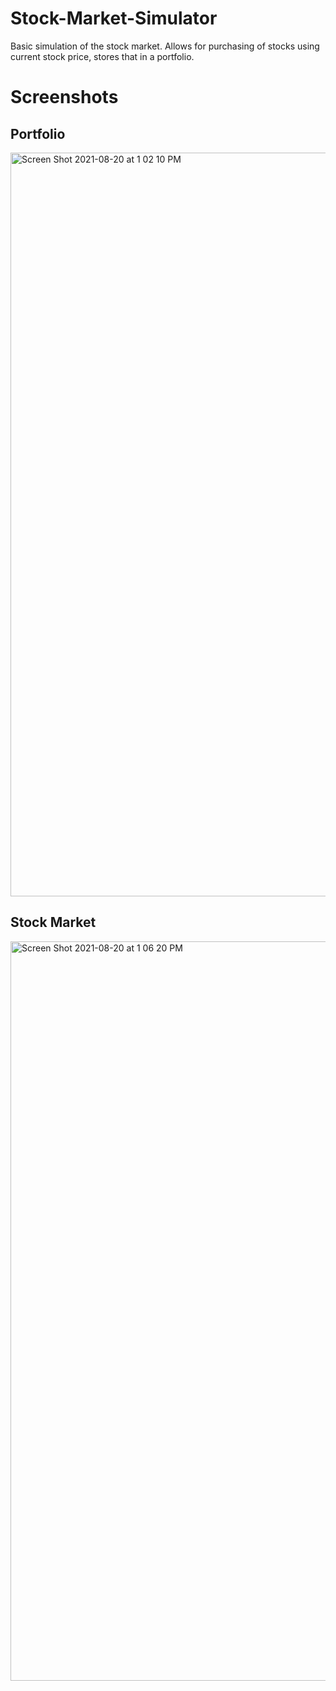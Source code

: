 # Stock-Market-Simulator

Basic simulation of the stock market. Allows for purchasing of stocks using current stock price, stores that in a portfolio.

# Screenshots
## Portfolio
<img width="1190" alt="Screen Shot 2021-08-20 at 1 02 10 PM" src="https://user-images.githubusercontent.com/59149625/130268977-441a6cca-e1c4-4595-a847-ea7d2a6bb606.png">

## Stock Market
<img width="1183" alt="Screen Shot 2021-08-20 at 1 06 20 PM" src="https://user-images.githubusercontent.com/59149625/130269033-48bb6d53-9f0c-4732-82e7-48d7d895e616.png">
